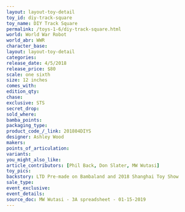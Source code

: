 ```yaml
---
layout: layout-toy-detail 
toy_id: diy-track-square
toy_name: DIY Track Square
permalink: /toys-1-6/diy-track-square.html
world: World War Robot
world_abr: WWR
character_base: 
layout: layout-toy-detail
categories: 
release_date: 4/5/2018
release_price: $80 
scale: one sixth
size: 12 inches
comes_with: 
edition_qty: 
chase: 
exclusive: STS
secret_drop: 
sold_where: 
bamba_points: 
packaging_type: 
product_code_/_link: 201804DIYS
designer: Ashley Wood
makers: 
points_of_articulation: 
variants: 
you_might_also_like: 
article_contributors: [Phil Back, Don Slater, MW Wutasi]
toy_pics: 
backstory: LTD Pre-made on Bambaland and 2018 Shanghai Toy Show
sale_type: 
event_exclusive: 
event_details: 
source_doc: MW Wutasi - 3A spreadsheet - 01-15-2019
---
```

